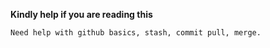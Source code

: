 **Kindly help if you are reading this**

```Need help with github basics, stash, commit pull, merge.```
